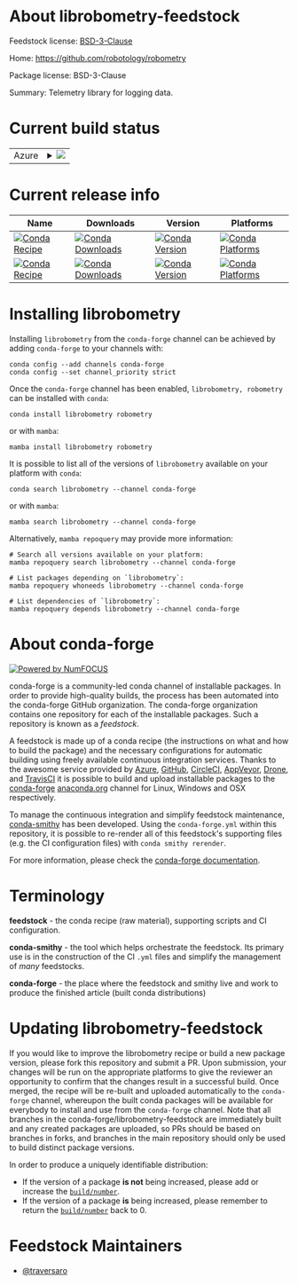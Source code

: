 About librobometry-feedstock
============================

Feedstock license: [BSD-3-Clause](https://github.com/conda-forge/librobometry-feedstock/blob/main/LICENSE.txt)

Home: https://github.com/robotology/robometry

Package license: BSD-3-Clause

Summary: Telemetry library for logging data.

Current build status
====================


<table>
    
  <tr>
    <td>Azure</td>
    <td>
      <details>
        <summary>
          <a href="https://dev.azure.com/conda-forge/feedstock-builds/_build/latest?definitionId=17254&branchName=main">
            <img src="https://dev.azure.com/conda-forge/feedstock-builds/_apis/build/status/librobometry-feedstock?branchName=main">
          </a>
        </summary>
        <table>
          <thead><tr><th>Variant</th><th>Status</th></tr></thead>
          <tbody><tr>
              <td>linux_64</td>
              <td>
                <a href="https://dev.azure.com/conda-forge/feedstock-builds/_build/latest?definitionId=17254&branchName=main">
                  <img src="https://dev.azure.com/conda-forge/feedstock-builds/_apis/build/status/librobometry-feedstock?branchName=main&jobName=linux&configuration=linux%20linux_64_" alt="variant">
                </a>
              </td>
            </tr><tr>
              <td>linux_aarch64</td>
              <td>
                <a href="https://dev.azure.com/conda-forge/feedstock-builds/_build/latest?definitionId=17254&branchName=main">
                  <img src="https://dev.azure.com/conda-forge/feedstock-builds/_apis/build/status/librobometry-feedstock?branchName=main&jobName=linux&configuration=linux%20linux_aarch64_" alt="variant">
                </a>
              </td>
            </tr><tr>
              <td>linux_ppc64le</td>
              <td>
                <a href="https://dev.azure.com/conda-forge/feedstock-builds/_build/latest?definitionId=17254&branchName=main">
                  <img src="https://dev.azure.com/conda-forge/feedstock-builds/_apis/build/status/librobometry-feedstock?branchName=main&jobName=linux&configuration=linux%20linux_ppc64le_" alt="variant">
                </a>
              </td>
            </tr><tr>
              <td>osx_64</td>
              <td>
                <a href="https://dev.azure.com/conda-forge/feedstock-builds/_build/latest?definitionId=17254&branchName=main">
                  <img src="https://dev.azure.com/conda-forge/feedstock-builds/_apis/build/status/librobometry-feedstock?branchName=main&jobName=osx&configuration=osx%20osx_64_" alt="variant">
                </a>
              </td>
            </tr><tr>
              <td>osx_arm64</td>
              <td>
                <a href="https://dev.azure.com/conda-forge/feedstock-builds/_build/latest?definitionId=17254&branchName=main">
                  <img src="https://dev.azure.com/conda-forge/feedstock-builds/_apis/build/status/librobometry-feedstock?branchName=main&jobName=osx&configuration=osx%20osx_arm64_" alt="variant">
                </a>
              </td>
            </tr><tr>
              <td>win_64</td>
              <td>
                <a href="https://dev.azure.com/conda-forge/feedstock-builds/_build/latest?definitionId=17254&branchName=main">
                  <img src="https://dev.azure.com/conda-forge/feedstock-builds/_apis/build/status/librobometry-feedstock?branchName=main&jobName=win&configuration=win%20win_64_" alt="variant">
                </a>
              </td>
            </tr>
          </tbody>
        </table>
      </details>
    </td>
  </tr>
</table>

Current release info
====================

| Name | Downloads | Version | Platforms |
| --- | --- | --- | --- |
| [![Conda Recipe](https://img.shields.io/badge/recipe-librobometry-green.svg)](https://anaconda.org/conda-forge/librobometry) | [![Conda Downloads](https://img.shields.io/conda/dn/conda-forge/librobometry.svg)](https://anaconda.org/conda-forge/librobometry) | [![Conda Version](https://img.shields.io/conda/vn/conda-forge/librobometry.svg)](https://anaconda.org/conda-forge/librobometry) | [![Conda Platforms](https://img.shields.io/conda/pn/conda-forge/librobometry.svg)](https://anaconda.org/conda-forge/librobometry) |
| [![Conda Recipe](https://img.shields.io/badge/recipe-robometry-green.svg)](https://anaconda.org/conda-forge/robometry) | [![Conda Downloads](https://img.shields.io/conda/dn/conda-forge/robometry.svg)](https://anaconda.org/conda-forge/robometry) | [![Conda Version](https://img.shields.io/conda/vn/conda-forge/robometry.svg)](https://anaconda.org/conda-forge/robometry) | [![Conda Platforms](https://img.shields.io/conda/pn/conda-forge/robometry.svg)](https://anaconda.org/conda-forge/robometry) |

Installing librobometry
=======================

Installing `librobometry` from the `conda-forge` channel can be achieved by adding `conda-forge` to your channels with:

```
conda config --add channels conda-forge
conda config --set channel_priority strict
```

Once the `conda-forge` channel has been enabled, `librobometry, robometry` can be installed with `conda`:

```
conda install librobometry robometry
```

or with `mamba`:

```
mamba install librobometry robometry
```

It is possible to list all of the versions of `librobometry` available on your platform with `conda`:

```
conda search librobometry --channel conda-forge
```

or with `mamba`:

```
mamba search librobometry --channel conda-forge
```

Alternatively, `mamba repoquery` may provide more information:

```
# Search all versions available on your platform:
mamba repoquery search librobometry --channel conda-forge

# List packages depending on `librobometry`:
mamba repoquery whoneeds librobometry --channel conda-forge

# List dependencies of `librobometry`:
mamba repoquery depends librobometry --channel conda-forge
```


About conda-forge
=================

[![Powered by
NumFOCUS](https://img.shields.io/badge/powered%20by-NumFOCUS-orange.svg?style=flat&colorA=E1523D&colorB=007D8A)](https://numfocus.org)

conda-forge is a community-led conda channel of installable packages.
In order to provide high-quality builds, the process has been automated into the
conda-forge GitHub organization. The conda-forge organization contains one repository
for each of the installable packages. Such a repository is known as a *feedstock*.

A feedstock is made up of a conda recipe (the instructions on what and how to build
the package) and the necessary configurations for automatic building using freely
available continuous integration services. Thanks to the awesome service provided by
[Azure](https://azure.microsoft.com/en-us/services/devops/), [GitHub](https://github.com/),
[CircleCI](https://circleci.com/), [AppVeyor](https://www.appveyor.com/),
[Drone](https://cloud.drone.io/welcome), and [TravisCI](https://travis-ci.com/)
it is possible to build and upload installable packages to the
[conda-forge](https://anaconda.org/conda-forge) [anaconda.org](https://anaconda.org/)
channel for Linux, Windows and OSX respectively.

To manage the continuous integration and simplify feedstock maintenance,
[conda-smithy](https://github.com/conda-forge/conda-smithy) has been developed.
Using the ``conda-forge.yml`` within this repository, it is possible to re-render all of
this feedstock's supporting files (e.g. the CI configuration files) with ``conda smithy rerender``.

For more information, please check the [conda-forge documentation](https://conda-forge.org/docs/).

Terminology
===========

**feedstock** - the conda recipe (raw material), supporting scripts and CI configuration.

**conda-smithy** - the tool which helps orchestrate the feedstock.
                   Its primary use is in the construction of the CI ``.yml`` files
                   and simplify the management of *many* feedstocks.

**conda-forge** - the place where the feedstock and smithy live and work to
                  produce the finished article (built conda distributions)


Updating librobometry-feedstock
===============================

If you would like to improve the librobometry recipe or build a new
package version, please fork this repository and submit a PR. Upon submission,
your changes will be run on the appropriate platforms to give the reviewer an
opportunity to confirm that the changes result in a successful build. Once
merged, the recipe will be re-built and uploaded automatically to the
`conda-forge` channel, whereupon the built conda packages will be available for
everybody to install and use from the `conda-forge` channel.
Note that all branches in the conda-forge/librobometry-feedstock are
immediately built and any created packages are uploaded, so PRs should be based
on branches in forks, and branches in the main repository should only be used to
build distinct package versions.

In order to produce a uniquely identifiable distribution:
 * If the version of a package **is not** being increased, please add or increase
   the [``build/number``](https://docs.conda.io/projects/conda-build/en/latest/resources/define-metadata.html#build-number-and-string).
 * If the version of a package **is** being increased, please remember to return
   the [``build/number``](https://docs.conda.io/projects/conda-build/en/latest/resources/define-metadata.html#build-number-and-string)
   back to 0.

Feedstock Maintainers
=====================

* [@traversaro](https://github.com/traversaro/)

